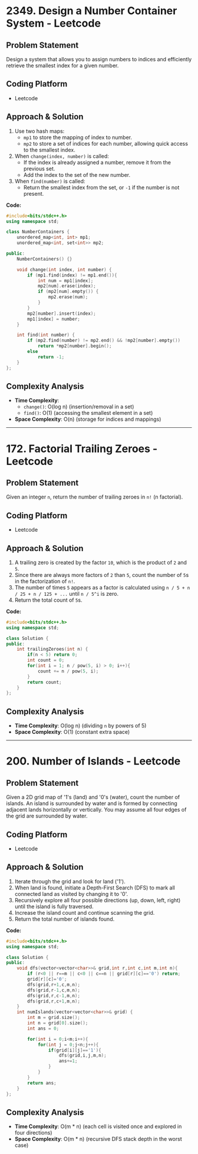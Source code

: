 # 2349. Design a Number Container System - Leetcode

## Problem Statement
Design a system that allows you to assign numbers to indices and efficiently retrieve the smallest index for a given number.

## Coding Platform
- Leetcode

## Approach & Solution
1. Use two hash maps:
   - `mp1` to store the mapping of index to number.
   - `mp2` to store a set of indices for each number, allowing quick access to the smallest index.
2. When `change(index, number)` is called:
   - If the index is already assigned a number, remove it from the previous set.
   - Add the index to the set of the new number.
3. When `find(number)` is called:
   - Return the smallest index from the set, or `-1` if the number is not present.

**Code:**
```cpp
#include<bits/stdc++.h>
using namespace std;

class NumberContainers {
    unordered_map<int, int> mp1;
    unordered_map<int, set<int>> mp2;

public:
    NumberContainers() {}

    void change(int index, int number) {
        if (mp1.find(index) != mp1.end()){
            int num = mp1[index];
            mp2[num].erase(index);
            if (mp2[num].empty()) {
                mp2.erase(num);
            }
        }
        mp2[number].insert(index);
        mp1[index] = number;
    }

    int find(int number) {
        if (mp2.find(number) != mp2.end() && !mp2[number].empty())
            return *mp2[number].begin();
        else
            return -1;
    }
};
```

## Complexity Analysis
- **Time Complexity**:
  - `change()`: O(log n) (insertion/removal in a set)
  - `find()`: O(1) (accessing the smallest element in a set)
- **Space Complexity**: O(n) (storage for indices and mappings)

---
###
# 172. Factorial Trailing Zeroes - Leetcode

## Problem Statement
Given an integer `n`, return the number of trailing zeroes in `n!` (n factorial).  

## Coding Platform
- Leetcode  

## Approach & Solution
1. A trailing zero is created by the factor `10`, which is the product of `2` and `5`.
2. Since there are always more factors of `2` than `5`, count the number of `5`s in the factorization of `n!`.
3. The number of times `5` appears as a factor is calculated using `n / 5 + n / 25 + n / 125 + ...` until `n / 5^i` is zero.
4. Return the total count of `5`s.

**Code:**
```cpp
#include<bits/stdc++.h>
using namespace std;

class Solution {
public:
    int trailingZeroes(int n) {
        if(n < 5) return 0;
        int count = 0;
        for(int i = 1; n / pow(5, i) > 0; i++){
            count += n / pow(5, i);
        }
        return count;
    }
};
```

## Complexity Analysis
- **Time Complexity**: O(log n) (dividing `n` by powers of 5)
- **Space Complexity**: O(1) (constant extra space)

---
###
# 200. Number of Islands - Leetcode

## Problem Statement
Given a 2D grid map of '1's (land) and '0's (water), count the number of islands. An island is surrounded by water and is formed by connecting adjacent lands horizontally or vertically. You may assume all four edges of the grid are surrounded by water.

## Coding Platform
- Leetcode

## Approach & Solution
1. Iterate through the grid and look for land ('1').
2. When land is found, initiate a Depth-First Search (DFS) to mark all connected land as visited by changing it to '0'.
3. Recursively explore all four possible directions (up, down, left, right) until the island is fully traversed.
4. Increase the island count and continue scanning the grid.
5. Return the total number of islands found.

**Code:**
```cpp
#include<bits/stdc++.h>
using namespace std;

class Solution {
public:
    void dfs(vector<vector<char>>& grid,int r,int c,int m,int n){
        if (r<0 || r==m || c<0 || c==n || grid[r][c]=='0') return;
        grid[r][c]='0';
        dfs(grid,r+1,c,m,n);
        dfs(grid,r-1,c,m,n);
        dfs(grid,r,c-1,m,n);
        dfs(grid,r,c+1,m,n);
    }
    int numIslands(vector<vector<char>>& grid) {
        int m = grid.size();
        int n = grid[0].size();
        int ans = 0;

        for(int i = 0;i<m;i++){
            for(int j = 0;j<n;j++){
                if(grid[i][j]=='1'){
                    dfs(grid,i,j,m,n);
                    ans+=1;
                }
            }
        }
        return ans;
    }
};
```

## Complexity Analysis
- **Time Complexity**: O(m * n) (each cell is visited once and explored in four directions)
- **Space Complexity**: O(m * n) (recursive DFS stack depth in the worst case)

